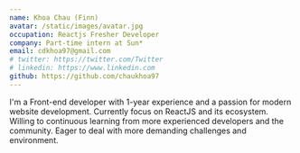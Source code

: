 ```yaml
---
name: Khoa Chau (Finn)
avatar: /static/images/avatar.jpg
occupation: Reactjs Fresher Developer
company: Part-time intern at Sun*
email: cdkhoa97@gmail.com
# twitter: https://twitter.com/Twitter
# linkedin: https://www.linkedin.com
github: https://github.com/chaukhoa97
---
```


I'm a Front-end developer with 1-year experience and a passion for modern website development. Currently focus on ReactJS and its ecosystem. Willing to continuous learning from more experienced developers and the community. Eager to deal with more demanding challenges and environment.
